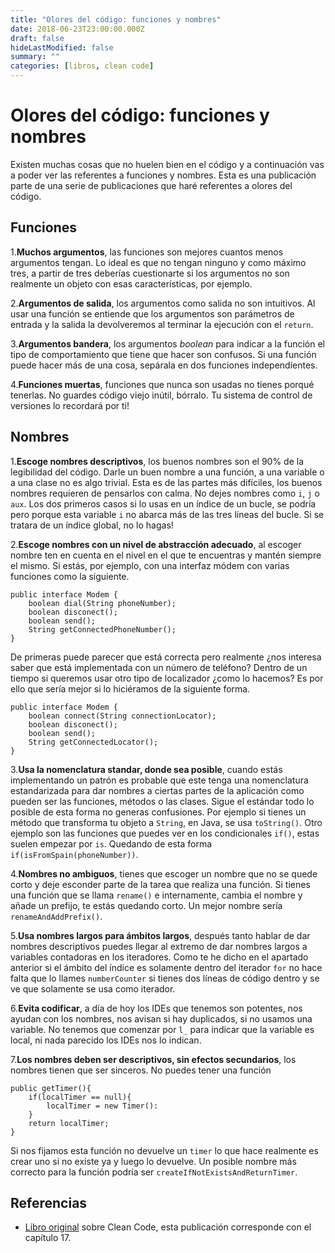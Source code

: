 ```yaml
---
title: "Olores del código: funciones y nombres"
date: 2018-06-23T23:00:00.000Z
draft: false
hideLastModified: false
summary: ""
categories: [libros, clean code]
---
```


Olores del código: funciones y nombres
================================================================================

  Existen muchas cosas que no huelen bien en el código y a continuación vas a
  poder ver las referentes a funciones y nombres. Esta es una publicación
  parte de una serie de publicaciones que haré referentes a olores del código.

Funciones
--------------------------------------------------------------------------------

  1.__Muchos argumentos__, las funciones son mejores cuantos menos argumentos
  tengan. Lo ideal es que no tengan ninguno y como máximo tres, a partir de tres
  deberías cuestionarte si los argumentos no son realmente un objeto con esas
  características, por ejemplo.
  
  2.__Argumentos de salida__, los argumentos como salida no son intuitivos. Al
  usar una función se entiende que los argumentos son parámetros de entrada y
  la salida la devolveremos al terminar la ejecución con el `return`.
  
  3.__Argumentos bandera__, los argumentos *boolean* para indicar a la función
  el tipo de comportamiento que tiene que hacer son confusos. Si una función
  puede hacer más de una cosa, sepárala en dos funciones independientes.
  
  4.__Funciones muertas__, funciones que nunca son usadas no tienes porqué
  tenerlas. No guardes código viejo inútil, bórralo. Tu sistema de control de
  versiones lo recordará por ti!
  

Nombres
--------------------------------------------------------------------------------

  1.__Escoge nombres descriptivos__, los buenos nombres son el 90% de la
  legibilidad del código. Darle un buen nombre a una función, a una variable o
  a una clase no es algo trivial. Esta es de las partes más difíciles, los
  buenos nombres requieren de pensarlos con calma. No dejes nombres como `i`, `j`
  o `aux`. Los dos primeros casos si lo usas en un índice de un bucle, se podría
  pero porque esta variable `i` no abarca más de las tres líneas del bucle. Si
  se tratara de un índice global, no lo hagas!
  
  2.__Escoge nombres con un nivel de abstracción adecuado__, al escoger nombre
  ten en cuenta en el nivel en el que te encuentras y mantén siempre el mismo.
  Si estás, por ejemplo, con una interfaz módem con varias funciones como la
  siguiente.
````````````````````````````````````````````````````````````````````````````````
public interface Modem {
    boolean dial(String phoneNumber);
    boolean disconect();
    boolean send();
    String getConnectedPhoneNumber();
}
````````````````````````````````````````````````````````````````````````````````
  De primeras puede parecer que está correcta pero realmente ¿nos interesa saber
  que está implementada con un número de teléfono? Dentro de un tiempo si
  queremos usar otro tipo de localizador ¿como lo hacemos? Es por ello que sería
  mejor si lo hiciéramos de la siguiente forma.
````````````````````````````````````````````````````````````````````````````````
public interface Modem {
    boolean connect(String connectionLocator);
    boolean disconect();
    boolean send();
    String getConnectedLocator();
}
````````````````````````````````````````````````````````````````````````````````
  
  3.__Usa la nomenclatura standar, donde sea posible__, cuando estás
  implementando un patrón es probable que este tenga una nomenclatura
  estandarizada para dar nombres a ciertas partes de la aplicación como pueden
  ser las funciones, métodos o las clases. Sigue el estándar todo lo posible de
  esta forma no generas confusiones. Por ejemplo si tienes un método que
  transforma tu objeto a `String`, en Java, se usa `toString()`. Otro ejemplo
  son las funciones que puedes ver en los condicionales `if()`, estas suelen
  empezar por `is`. Quedando de esta forma `if(isFromSpain(phoneNumber))`.
  
  4.__Nombres no ambiguos__, tienes que escoger un nombre que no se quede corto
  y deje esconder parte de la tarea que realiza una función. Si tienes una
  función que se llama `rename()` e internamente, cambia el nombre y añade un
  prefijo, te estás quedando corto. Un mejor nombre sería
  `renameAndAddPrefix()`.
  
  5.__Usa nombres largos para ámbitos largos__, después tanto hablar de dar
  nombres descriptivos puedes llegar al extremo de dar nombres largos a
  variables contadoras en los iteradores. Como te he dicho en el apartado
  anterior si el ámbito del índice es solamente dentro del iterador `for` no
  hace falta que lo llames `numberCounter` si tienes dos líneas de código dentro
  y se ve que solamente se usa como iterador.
  
  6.__Evita codificar__, a día de hoy los IDEs que tenemos son potentes, nos
  ayudan con los nombres, nos avisan si hay duplicados, si no usamos una
  variable. No tenemos que comenzar por `l_` para indicar que la variable es
  local, ni nada parecido los IDEs nos lo indican.
  
  7.__Los nombres deben ser descriptivos, sin efectos secundarios__, los nombres
  tienen que ser sinceros. No puedes tener una función
  
````````````````````````````````````````````````````````````````````````````````
public getTimer(){
    if(localTimer == null){
        localTimer = new Timer():
    }
    return localTimer;
}
````````````````````````````````````````````````````````````````````````````````

  Si nos fijamos esta función no devuelve un `timer` lo que hace realmente es
  crear uno si no existe ya y luego lo devuelve. Un posible nombre más correcto
  para la función podría ser `createIfNotExistsAndReturnTimer`.

Referencias
--------------------------------------------------------------------------------

* [Libro original] sobre Clean Code, esta publicación corresponde con el
capítulo 17.

<!------------------------------ All links here -------------------------------> 

[Libro original]: https://leer.amazon.es/kp/embed?asin=B001GSTOAM&preview=newtab&linkCode=kpe&ref_=cm_sw_r_kb_dp_bopYAb3Y71AX3&tag=5413

